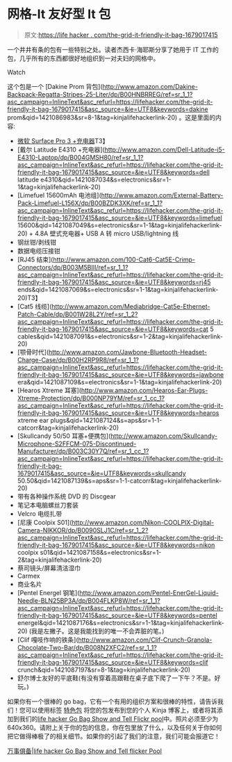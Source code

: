 # 网格-It 友好型 It 包

> 原文:[https://life hacker . com/the-grid-it-friendly-it-bag-1679017415](https://lifehacker.com/the-grid-it-friendly-it-bag-1679017415)

一个井井有条的包有一些特别之处。读者杰西卡·海耶斯分享了她用于 IT 工作的包，几乎所有的东西都很好地组织到一对夫妇的网格中。

Watch

这个包是一个 [Dakine Prom 背包](http://www.amazon.com/Dakine-Backpack-Regatta-Stripes-25-Liter/dp/B00HNBRREG/ref=sr_1_1?asc_campaign=InlineText&asc_refurl=https://lifehacker.com/the-grid-it-friendly-it-bag-1679017415&asc_source=&ie=UTF8&keywords=dakine prom&qid=1421086983&sr=8-1&tag=kinjalifehackerlink-20) 。这是里面的内容:

*   [微软 Surface Pro 3 +充电器](https://www.amazon.com/dp/B00KHR4T8U?asc_campaign=InlineText&asc_refurl=https://lifehacker.com/the-grid-it-friendly-it-bag-1679017415&asc_source=&linkCode=ogi&psc=1&smid=A1L5A98SV4AB0F&tag=kinjalifehackerlink-20&th=1)T3】
*   [戴尔 Latitude E4310 +充电器](http://www.amazon.com/Dell-Latitude-i5-E4310-Laptop/dp/B004GMSH80/ref=sr_1_1?asc_campaign=InlineText&asc_refurl=https://lifehacker.com/the-grid-it-friendly-it-bag-1679017415&asc_source=&ie=UTF8&keywords=dell latitude e4310&qid=1421087034&s=electronics&sr=1-1&tag=kinjalifehackerlink-20)
*   [Limefuel 15600mAh 电池组](http://www.amazon.com/External-Battery-Pack-Limefuel-L156X/dp/B00BZDK3XK/ref=sr_1_1?asc_campaign=InlineText&asc_refurl=https://lifehacker.com/the-grid-it-friendly-it-bag-1679017415&asc_source=&ie=UTF8&keywords=limefuel 15600&qid=1421087049&s=electronics&sr=1-1&tag=kinjalifehackerlink-20) + 4.8A 壁式充电器+ USB A 转 micro USB/lightning 线
*   钢丝钳/剥线钳
*   数据电缆压接钳
*   [RJ45 结束](http://www.amazon.com/100-Cat6-Cat5E-Crimp-Connectors/dp/B003M5BIII/ref=sr_1_1?asc_campaign=InlineText&asc_refurl=https://lifehacker.com/the-grid-it-friendly-it-bag-1679017415&asc_source=&ie=UTF8&keywords=rj45 ends&qid=1421087069&s=electronics&sr=1-1&tag=kinjalifehackerlink-20)T3】
*   [Cat5 线缆](http://www.amazon.com/Mediabridge-Cat5e-Ethernet-Patch-Cable/dp/B001W28L2Y/ref=sr_1_2?asc_campaign=InlineText&asc_refurl=https://lifehacker.com/the-grid-it-friendly-it-bag-1679017415&asc_source=&ie=UTF8&keywords=cat 5 cables&qid=1421087091&s=electronics&sr=1-2&tag=kinjalifehackerlink-20)
*   [颚骨时代](http://www.amazon.com/Jawbone-Bluetooth-Headset-Charge-Case/dp/B00H2RP9R8/ref=sr_1_1?asc_campaign=InlineText&asc_refurl=https://lifehacker.com/the-grid-it-friendly-it-bag-1679017415&asc_source=&ie=UTF8&keywords=jawbone era&qid=1421087109&s=electronics&sr=1-1&tag=kinjalifehackerlink-20)
*   [Hearos Xtreme 耳塞](http://www.amazon.com/Hearos-Ear-Plugs-Xtreme-Protection/dp/B000NP79YM/ref=sr_1_cc_1?asc_campaign=InlineText&asc_refurl=https://lifehacker.com/the-grid-it-friendly-it-bag-1679017415&asc_source=&ie=UTF8&keywords=hearos xtreme ear plugs&qid=1421087124&s=aps&sr=1-1-catcorr&tag=kinjalifehackerlink-20)
*   [Skullcandy 50/50 耳塞+便携包](http://www.amazon.com/Skullcandy-Microphone-S2FFCM-075-Discontinued-Manufacturer/dp/B003C30Y7Q/ref=sr_1_cc_1?asc_campaign=InlineText&asc_refurl=https://lifehacker.com/the-grid-it-friendly-it-bag-1679017415&asc_source=&ie=UTF8&keywords=skullcandy 50.50&qid=1421087139&s=aps&sr=1-1-catcorr&tag=kinjalifehackerlink-20)
*   带有各种操作系统 DVD 的 Discgear
*   笔记本电脑螺丝刀套装
*   Velcro 电缆扎带
*   [尼康 Coolpix S01](http://www.amazon.com/Nikon-COOLPIX-Digital-Camera-NIKKOR/dp/B0090SLJ1C/ref=sr_1_2?asc_campaign=InlineText&asc_refurl=https://lifehacker.com/the-grid-it-friendly-it-bag-1679017415&asc_source=&ie=UTF8&keywords=nikon coolpix s01&qid=1421087158&s=electronics&sr=1-2&tag=kinjalifehackerlink-20)
*   蔡司镜头/屏幕清洁湿巾
*   Carmex
*   商业名片
*   [Pentel Energel 钢笔](http://www.amazon.com/Pentel-EnerGel-Liquid-Needle-BLN25BP3A/dp/B004FLKP8W/ref=sr_1_1?asc_campaign=InlineText&asc_refurl=https://lifehacker.com/the-grid-it-friendly-it-bag-1679017415&asc_source=&ie=UTF8&keywords=pentel energel&qid=1421087176&s=electronics&sr=1-1&tag=kinjalifehackerlink-20) (我是左撇子。这是我能找到的唯一不会弄脏的笔。)
*   [Clif 嘎吱作响的铁条](http://www.amazon.com/Clif-Crunch-Granola-Chocolate-Two-Bar/dp/B008N2XFC2/ref=sr_1_1?asc_campaign=InlineText&asc_refurl=https://lifehacker.com/the-grid-it-friendly-it-bag-1679017415&asc_source=&ie=UTF8&keywords=clif crunch&qid=1421087197&sr=8-1&tag=kinjalifehackerlink-20)
*   舒尔博士友好的平底鞋(有没有穿着高跟鞋在桌子底下爬了一下午？不是。好玩。)

如果你有一个很棒的 go bag，它有一个有用的组织方案和很棒的特性，请告诉我们！您可以使用标签 [特色包](http://kinja.com/tag/featured-bag) 将您的包发布到您的个人 Kinja 博客上，或者将其添加到我们的[life hacker Go Bag Show and Tell Flickr pool](http://www.flickr.com/groups/2301352@N21)中。照片必须至少为 640x360。请附上关于你的包的信息，你在包里放了什么，以及任何关于你如何把它做得棒极了的相关细节。如果你的引起了我们的注意，我们可能会报道它！

[万事俱备](https://www.flickr.com/photos/100342315@N06/15942819325/in/pool-2301352@N21)|[life hacker Go Bag Show and Tell flicker Pool](http://www.flickr.com/groups/2301352@N21)